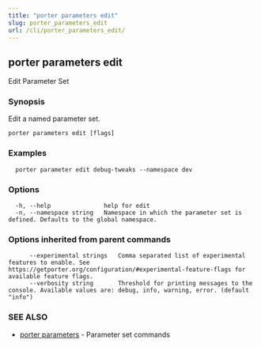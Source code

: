 ```yaml
---
title: "porter parameters edit"
slug: porter_parameters_edit
url: /cli/porter_parameters_edit/
---
```

## porter parameters edit

Edit Parameter Set

### Synopsis

Edit a named parameter set.

```
porter parameters edit [flags]
```

### Examples

```
  porter parameter edit debug-tweaks --namespace dev
```

### Options

```
  -h, --help               help for edit
  -n, --namespace string   Namespace in which the parameter set is defined. Defaults to the global namespace.
```

### Options inherited from parent commands

```
      --experimental strings   Comma separated list of experimental features to enable. See https://getporter.org/configuration/#experimental-feature-flags for available feature flags.
      --verbosity string       Threshold for printing messages to the console. Available values are: debug, info, warning, error. (default "info")
```

### SEE ALSO

* [porter parameters](/cli/porter_parameters/)	 - Parameter set commands


